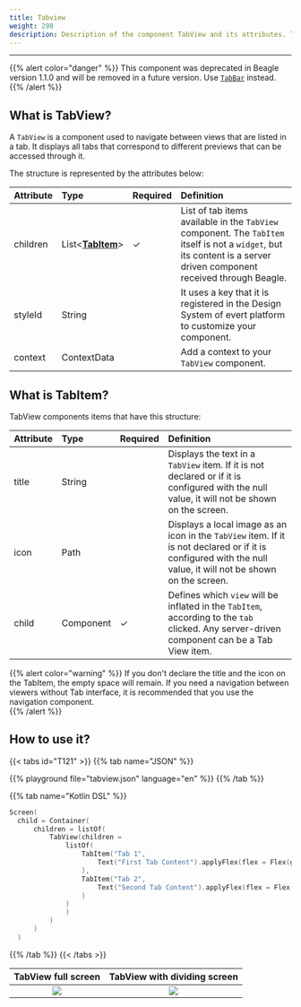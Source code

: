 ```yaml
---
title: Tabview
weight: 298
description: Description of the component TabView and its attributes. This componente was
---
```


---

{{% alert color="danger" %}}
 This component was deprecated in Beagle version 1.1.0 and will be removed in a future version. Use [`TabBar`](/api/components/ui/tabbar) instead.
{{% /alert %}}

## What is TabView?

A `TabView` is a component used to navigate between views that are listed in a tab. It displays all tabs that correspond to different previews that can be accessed through it.

The structure is represented by the attributes below:

| **Attribute** | **Type** | Required | **Definition**  |
| :--- | :--- | :--- | :--- |
| children | List&lt;[**TabItem**](#what-is-tabitem)&gt; |      ✓ | List of tab items available in the `TabView` component. The `TabItem` itself is not a `widget`, but its content is a server driven component received through Beagle.  |
| styleId | String |  | It uses a key that it is registered in the Design System of evert platform to customize your component.  |
| context | ContextData |  | Add a context to your `TabView` component. |

## What is Tab**Item?**

TabView components items that have this structure:

| **Attribute** | **Type** | Required | **Definition** |
| :--- | :--- | :--- | :--- |
| title | String |  | Displays the text in a `TabView` item.  If it is not declared or if it is configured with the null value, it will not be shown on the screen.  |
| icon | Path |  | Displays a local image as an icon in the `TabView` item. If it is not declared or if it is configured with the null value, it will not be shown on the screen.  |
| child | Component |    ✓ | Defines which `view` will be  inflated in the `TabItem`, according to the `tab` clicked. Any server-driven component can be a Tab View item.  |

{{% alert color="warning" %}}
If you don't declare the title and the icon on the TabItem, the empty space will remain. If you need a navigation between viewers without Tab interface, it is recommended that you use the navigation component.  
{{% /alert %}}

## How to use it?

{{< tabs id="T121" >}}
{{% tab name="JSON" %}}
<!-- json-playground:tabview.json
{
   "_beagleComponent_":"beagle:screenComponent",
   "child":{
      "_beagleComponent_":"beagle:tabView",
      "children":[
         {
            "title":"Tab 1",
            "child":{
               "_beagleComponent_":"beagle:text",
               "text":"First Tab Content",
               "style":{
                  "flex":{
                     "grow":1
                  }
               }
            }
         },
         {
            "title":"Tab 2",
            "child":{
               "_beagleComponent_":"beagle:text",
               "text":"Second Tab Content",
               "style":{
                  "flex":{
                     "grow":1
                  }
               }
            }
         }
      ]
   }
}
-->
{{% playground file="tabview.json" language="en" %}}
{{% /tab %}}

{{% tab name="Kotlin DSL" %}}
```kotlin
Screen(
  child = Container(
      children = listOf(
          TabView(children =
              listOf(
                  TabItem("Tab 1",
                      Text("First Tab Content").applyFlex(flex = Flex(grow = 1.0))
                  ),
                  TabItem("Tab 2",
                      Text("Second Tab Content").applyFlex(flex = Flex(grow = 1.0))
                  )
              )
              )
          )
      )
  )
```
{{% /tab %}}
{{< /tabs >}}

| TabView full screen | TabView with dividing screen |
| :---: | :---: |
| ![](/beagle-tab-view.gif) | ![](/beagle-tab-view-meia-tela.gif) |
